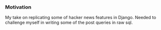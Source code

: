### Motivation
My take on replicating some of hacker news features in Django. Needed to challenge myself in writing some of the post queries in raw sql.
